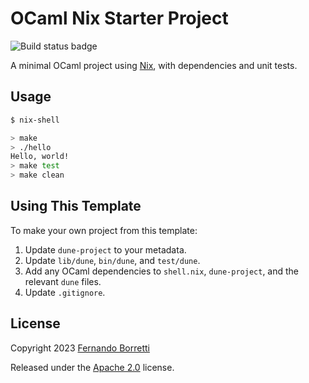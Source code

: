 # OCaml Nix Starter Project

![Build status badge](https://github.com/eudoxia0/ocaml-nix-starter/actions/workflows/test.yaml/badge.svg)

A minimal OCaml project using [Nix][nix], with dependencies and unit tests.

[nix]: https://nixos.org/

## Usage

```bash
$ nix-shell

> make
> ./hello
Hello, world!
> make test
> make clean
```

## Using This Template

To make your own project from this template:

1. Update `dune-project` to your metadata.
1. Update `lib/dune`, `bin/dune`, and `test/dune`.
1. Add any OCaml dependencies to `shell.nix`, `dune-project`, and the relevant
   `dune` files.
1. Update `.gitignore`.

## License

Copyright 2023 [Fernando Borretti](https://borretti.me/)

Released under the [Apache 2.0][license] license.

[license]: https://www.apache.org/licenses/LICENSE-2.0
